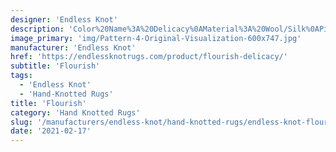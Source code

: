 ```yaml
---
designer: 'Endless Knot'
description: 'Color%20Name%3A%20Delicacy%0AMaterial%3A%20Wool/Silk%0APile%3A%20CutStyle%3A%20New%20Arrivals%2C%20Transitional'
image_primary: 'img/Pattern-4-Original-Visualization-600x747.jpg'
manufacturer: 'Endless Knot'
href: 'https://endlessknotrugs.com/product/flourish-delicacy/'
subtitle: 'Flourish'
tags:
  - 'Endless Knot'
  - 'Hand-Knotted Rugs'
title: 'Flourish'
category: 'Hand Knotted Rugs'
slug: '/manufacturers/endless-knot/hand-knotted-rugs/endless-knot-flourish'
date: '2021-02-17'
---
```

